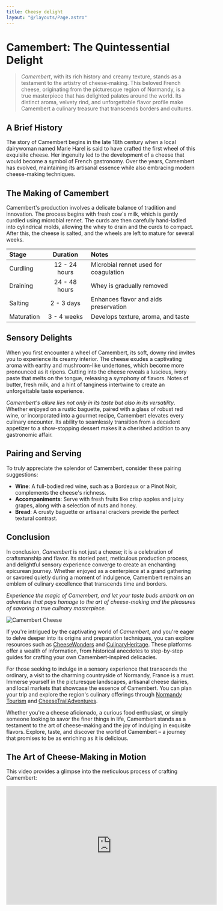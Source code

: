 ```yaml
---
title: Cheesy delight
layout: "@/layouts/Page.astro"
---
```


# Camembert: The Quintessential Delight

> _Camembert_, with its rich history and creamy texture, stands as a testament to the artistry of cheese-making. This beloved French cheese, originating from the picturesque region of Normandy, is a true masterpiece that has delighted palates around the world. Its distinct aroma, velvety rind, and unforgettable flavor profile make Camembert a culinary treasure that transcends borders and cultures.

## A Brief History

The story of Camembert begins in the late 18th century when a local dairywoman named Marie Harel is said to have crafted the first wheel of this exquisite cheese. Her ingenuity led to the development of a cheese that would become a symbol of French gastronomy. Over the years, Camembert has evolved, maintaining its artisanal essence while also embracing modern cheese-making techniques.

## The Making of Camembert

Camembert's production involves a delicate balance of tradition and innovation. The process begins with fresh cow's milk, which is gently curdled using microbial rennet. The curds are then carefully hand-ladled into cylindrical molds, allowing the whey to drain and the curds to compact. After this, the cheese is salted, and the wheels are left to mature for several weeks.

| Stage      |   Duration    | Notes                                 |
| :--------- | :-----------: | :------------------------------------ |
| Curdling   | 12 - 24 hours | Microbial rennet used for coagulation |
| Draining   | 24 - 48 hours | Whey is gradually removed             |
| Salting    |  2 - 3 days   | Enhances flavor and aids preservation |
| Maturation |  3 - 4 weeks  | Develops texture, aroma, and taste    |

## Sensory Delights

When you first encounter a wheel of Camembert, its soft, downy rind invites you to experience its creamy interior. The cheese exudes a captivating aroma with earthy and mushroom-like undertones, which become more pronounced as it ripens. Cutting into the cheese reveals a luscious, ivory paste that melts on the tongue, releasing a symphony of flavors. Notes of butter, fresh milk, and a hint of tanginess intertwine to create an unforgettable taste experience.

_Camembert's allure lies not only in its taste but also in its versatility_. Whether enjoyed on a rustic baguette, paired with a glass of robust red wine, or incorporated into a gourmet recipe, Camembert elevates every culinary encounter. Its ability to seamlessly transition from a decadent appetizer to a show-stopping dessert makes it a cherished addition to any gastronomic affair.

## Pairing and Serving

To truly appreciate the splendor of Camembert, consider these pairing suggestions:

- **Wine**: A full-bodied red wine, such as a Bordeaux or a Pinot Noir, complements the cheese's richness.
- **Accompaniments**: Serve with fresh fruits like crisp apples and juicy grapes, along with a selection of nuts and honey.
- **Bread**: A crusty baguette or artisanal crackers provide the perfect textural contrast.

## Conclusion

In conclusion, _Camembert_ is not just a cheese; it is a celebration of craftsmanship and flavor. Its storied past, meticulous production process, and delightful sensory experience converge to create an enchanting epicurean journey. Whether enjoyed as a centerpiece at a grand gathering or savored quietly during a moment of indulgence, Camembert remains an emblem of culinary excellence that transcends time and borders.

_Experience the magic of Camembert, and let your taste buds embark on an adventure that pays homage to the art of cheese-making and the pleasures of savoring a true culinary masterpiece._

![Camembert Cheese](https://upload.wikimedia.org/wikipedia/commons/d/dd/Camembert_de_Normandie_%28AOP%29_11.jpg)

If you're intrigued by the captivating world of _Camembert_, and you're eager to delve deeper into its origins and preparation techniques, you can explore resources such as [CheeseWonders](https://www.cheesewonders.com/camembert-story) and [CulinaryHeritage](https://www.culinaryheritage.com/story/camembert-cheese-tradition). These platforms offer a wealth of information, from historical anecdotes to step-by-step guides for crafting your own Camembert-inspired delicacies.

For those seeking to indulge in a sensory experience that transcends the ordinary, a visit to the charming countryside of Normandy, France is a must. Immerse yourself in the picturesque landscapes, artisanal cheese dairies, and local markets that showcase the essence of Camembert. You can plan your trip and explore the region's culinary offerings through [Normandy Tourism](https://www.normandy-tourism.org/) and [CheeseTrailAdventures](https://www.cheesetrailadventures.com/normandy).

Whether you're a cheese aficionado, a curious food enthusiast, or simply someone looking to savor the finer things in life, Camembert stands as a testament to the art of cheese-making and the joy of indulging in exquisite flavors. Explore, taste, and discover the world of Camembert – a journey that promises to be as enriching as it is delicious.

## The Art of Cheese-Making in Motion

This video provides a glimpse into the meticulous process of crafting Camembert:

<iframe width="560" height="315" src="https://www.youtube-nocookie.com/embed/atOpLj-q5nA" title="YouTube video player" frameborder="0" allow="accelerometer; autoplay; clipboard-write; encrypted-media; gyroscope; picture-in-picture; web-share" loading="lazy" allowfullscreen></iframe>
